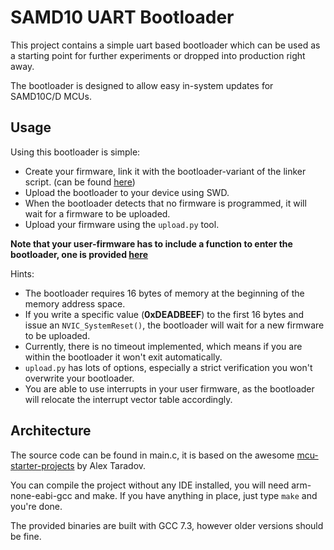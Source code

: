 # SAMD10 UART Bootloader

This project contains a simple uart based bootloader which can be used as a
starting point for further experiments or dropped into production right away.

The bootloader is designed to allow easy in-system updates for SAMD10C/D MCUs.

## Usage

Using this bootloader is simple:
- Create your firmware, link it with the bootloader-variant of the linker script. (can be found [here](tbd))
- Upload the bootloader to your device using SWD.
- When the bootloader detects that no firmware is programmed, it will wait for a firmware to be uploaded.
- Upload your firmware using the `upload.py` tool.

**Note that your user-firmware has to include a function to enter the bootloader, one is provided [here](tbd)**

Hints:
- The bootloader requires 16 bytes of memory at the beginning of the memory address space.
- If you write a specific value (**0xDEADBEEF**) to the first 16 bytes and issue an
`NVIC_SystemReset()`, the bootloader will wait for a new firmware to be uploaded.
- Currently, there is no timeout implemented, which means if you are within the
bootloader it won't exit automatically.
- `upload.py` has lots of options, especially a strict verification you won't overwrite your bootloader.
- You are able to use interrupts in your user firmware, as the bootloader will relocate the interrupt vector table accordingly.

## Architecture

The source code can be found in main.c, it is based on the awesome
[mcu-starter-projects](https://github.com/ataradov/mcu-starter-projects) by Alex Taradov.

You can compile the project without any IDE installed, you will need arm-none-eabi-gcc and make.
If you have anything in place, just type `make` and you're done.

The provided binaries are built with GCC 7.3, however older versions should be fine.
